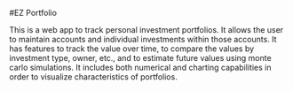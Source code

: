 #EZ Portfolio

This is a web app to track personal investment portfolios. It allows the user to maintain accounts and individual investments within those accounts. It has features to track the value over time, to compare the values by investment type, owner, etc., and to estimate future values using monte carlo simulations. It includes both numerical and charting capabilities in order to visualize characteristics of portfolios.
